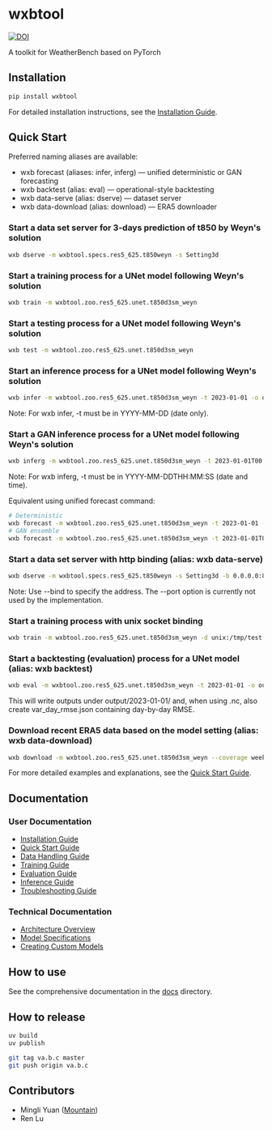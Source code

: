 # wxbtool

[![DOI](https://zenodo.org/badge/269931312.svg)](https://zenodo.org/badge/latestdoi/269931312)

A toolkit for WeatherBench based on PyTorch

## Installation

```bash
pip install wxbtool
```

For detailed installation instructions, see the [Installation Guide](docs/user/installation.md).

## Quick Start

Preferred naming aliases are available:
- wxb forecast (aliases: infer, inferg) — unified deterministic or GAN forecasting
- wxb backtest (alias: eval) — operational-style backtesting
- wxb data-serve (alias: dserve) — dataset server
- wxb data-download (alias: download) — ERA5 downloader

### Start a data set server for 3-days prediction of t850 by Weyn's solution
```bash
wxb dserve -m wxbtool.specs.res5_625.t850weyn -s Setting3d
```

### Start a training process for a UNet model following Weyn's solution
```bash
wxb train -m wxbtool.zoo.res5_625.unet.t850d3sm_weyn
```

### Start a testing process for a UNet model following Weyn's solution
```bash
wxb test -m wxbtool.zoo.res5_625.unet.t850d3sm_weyn
```

### Start an inference process for a UNet model following Weyn's solution
```bash
wxb infer -m wxbtool.zoo.res5_625.unet.t850d3sm_weyn -t 2023-01-01 -o output.png
```
Note: For wxb infer, -t must be in YYYY-MM-DD (date only).

### Start a GAN inference process for a UNet model following Weyn's solution
```bash
wxb inferg -m wxbtool.zoo.res5_625.unet.t850d3sm_weyn -t 2023-01-01T00:00:00 -s 10 -o output.nc
```
Note: For wxb inferg, -t must be in YYYY-MM-DDTHH:MM:SS (date and time).

Equivalent using unified forecast command:
```bash
# Deterministic
wxb forecast -m wxbtool.zoo.res5_625.unet.t850d3sm_weyn -t 2023-01-01 -o output.png
# GAN ensemble
wxb forecast -m wxbtool.zoo.res5_625.unet.t850d3sm_weyn -t 2023-01-01T00:00:00 -G true -s 10 -o output.nc
```

### Start a data set server with http binding (alias: wxb data-serve)
```bash
wxb dserve -m wxbtool.specs.res5_625.t850weyn -s Setting3d -b 0.0.0.0:8088
```
Note: Use --bind to specify the address. The --port option is currently not used by the implementation.

### Start a training process with unix socket binding
```bash
wxb train -m wxbtool.zoo.res5_625.unet.t850d3sm_weyn -d unix:/tmp/test.sock
```

### Start a backtesting (evaluation) process for a UNet model (alias: wxb backtest)
```bash
wxb eval -m wxbtool.zoo.res5_625.unet.t850d3sm_weyn -t 2023-01-01 -o output.nc
```
This will write outputs under output/2023-01-01/ and, when using .nc, also create var_day_rmse.json containing day-by-day RMSE.

### Download recent ERA5 data based on the model setting (alias: wxb data-download)
```bash
wxb download -m wxbtool.zoo.res5_625.unet.t850d3sm_weyn --coverage weekly
```

For more detailed examples and explanations, see the [Quick Start Guide](docs/user/quickstart.md).

## Documentation

### User Documentation
- [Installation Guide](docs/user/installation.md)
- [Quick Start Guide](docs/user/quickstart.md)
- [Data Handling Guide](docs/user/data_handling/overview.md)
- [Training Guide](docs/user/training/overview.md)
- [Evaluation Guide](docs/user/evaluation/overview.md)
- [Inference Guide](docs/user/inference/overview.md)
- [Troubleshooting Guide](docs/user/troubleshooting.md)

### Technical Documentation
- [Architecture Overview](docs/technical/architecture/overview.md)
- [Model Specifications](docs/technical/specifications/overview.md)
- [Creating Custom Models](docs/technical/extension/custom_models.md)

## How to use

See the comprehensive documentation in the [docs](docs) directory.

## How to release

```bash
uv build
uv publish

git tag va.b.c master
git push origin va.b.c
```

## Contributors

- Mingli Yuan ([Mountain](https://github.com/mountain))
- Ren Lu
